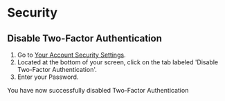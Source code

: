 # Security

## Disable Two-Factor Authentication

1. Go to [Your Account Security Settings](https://app.cal.com/settings/security).
2. Located at the bottom of your screen, click on the tab labeled 'Disable Two-Factor Authentication'.
3. Enter your Password.

You have now successfully disabled Two-Factor Authentication